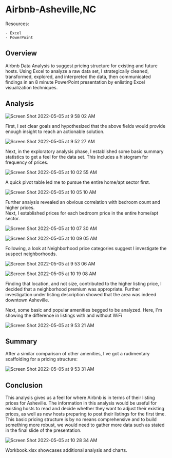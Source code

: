 # Airbnb-Asheville,NC
Resources:
  
    - Excel
    - PowerPoint
    
## Overview

Airbnb Data Analysis to suggest pricing structure for existing and future hosts.  Using Excel to analyze a raw data set, I strategically cleaned, transformed, explored, and interpreted the data, then communicated findings in an 8 minute PowerPoint presentation by enlisting Excel visualization techniques.

## Analysis

![Screen Shot 2022-05-05 at 9 58 02 AM](https://user-images.githubusercontent.com/100544761/166952217-94d35d85-12b2-4dab-a20c-ad5d647e37ca.png)

First, I set clear goals and hypothesized that the above fields would provide enough insight to reach an actionable solution.

![Screen Shot 2022-05-05 at 9 52 27 AM](https://user-images.githubusercontent.com/100544761/166952751-34a52212-9970-40ff-9814-a2e7dd6fa967.png)

Next, in the exploratory analysis phase, I established some basic summary statistics to get a feel for the data set.  This includes a histogram for frequency of prices.

![Screen Shot 2022-05-05 at 10 02 55 AM](https://user-images.githubusercontent.com/100544761/166953220-932d43ce-ce2b-4bc3-b8f9-f6e10ad203a3.png)

A quick pivot table led me to pursue the entire home/apt sector first.

![Screen Shot 2022-05-05 at 10 05 10 AM](https://user-images.githubusercontent.com/100544761/166953633-906285a2-6a36-4145-a1fc-98172dcefbfc.png)

Further analysis revealed an obvious correlation with bedroom count and higher prices.  
Next, I established prices for each bedroom price in the entire home/apt sector.

![Screen Shot 2022-05-05 at 10 07 30 AM](https://user-images.githubusercontent.com/100544761/166954097-d196f6ad-0d24-405c-98af-289267238dd6.png)

![Screen Shot 2022-05-05 at 10 09 05 AM](https://user-images.githubusercontent.com/100544761/166954427-fcc30d91-ebf7-4865-b9f9-51f93269c0a7.png)

Following, a look at Neighborhood price categories suggest I investigate the suspect neighborhoods.

![Screen Shot 2022-05-05 at 9 53 06 AM](https://user-images.githubusercontent.com/100544761/166956049-5fe339bb-c5a7-4d91-af19-ed00f9e3e7f7.png)

![Screen Shot 2022-05-05 at 10 19 08 AM](https://user-images.githubusercontent.com/100544761/166959521-632edb05-166f-46b9-9c54-9ac85cb971dc.png)

Finding that location, and not size, contributed to the higher listing price, I decided that a neighborhood premium was appropriate.  Further investigation under listing description showed that the area was indeed downtown Asheville.

Next, some basic and popular amenities begged to be analyzed.  Here, I'm showing the difference in listings with and without WiFi

![Screen Shot 2022-05-05 at 9 53 21 AM](https://user-images.githubusercontent.com/100544761/166957031-1e20e513-c014-4d98-b4d0-7d0b5be85225.png)

## Summary

After a similar comparison of other amenities, I've got a rudimentary scaffolding for a pricing structure:

![Screen Shot 2022-05-05 at 9 53 31 AM](https://user-images.githubusercontent.com/100544761/166957265-c46f167c-b44e-4c11-8b60-02bd81c43803.png)

## Conclusion 

This analysis gives us a feel for where Airbnb is in terms of their listing prices for Asheville.  The information in this analysis would be useful for existing hosts to read and decide whether they want to adjust their existing prices, as well as new hosts preparing to post their listings for the first time.  This basic pricing structure is by no means comprehensive and to build something more robust, we would need to gather more data such as stated in the final slide of the presentation.  

![Screen Shot 2022-05-05 at 10 28 34 AM](https://user-images.githubusercontent.com/100544761/166958397-f9de833e-368d-4975-9b98-dab25e18920e.png)

Workbook.xlsx showcases additional analysis and charts.
